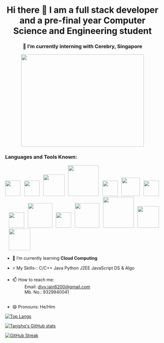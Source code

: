 <h1 align="center">Hi there 👋 I am a full stack developer and a pre-final year Computer Science and Engineering student</h1>
<h3 align="center">🔭 I’m currently interning with Cerebry, Singapore</h3>
<p align="Center"> <img src="https://user-images.githubusercontent.com/82946769/149862468-5ea9785c-ac22-4967-94ae-45d87d04ac49.png" width="400px" height="300px" /> </p>


<h3 align="left">Languages and Tools Known:</h3>
<p> <img src="https://user-images.githubusercontent.com/82946769/147456479-5876d343-ebac-4f16-a2ed-3a51c3b68631.png" width="50px" />&nbsp;&nbsp;
    <img src="https://user-images.githubusercontent.com/82946769/147456744-a76ef3a0-5461-4c89-bbf1-5ac6dcfbe564.png" width="50px"/>&nbsp;&nbsp;
    <img src="https://user-images.githubusercontent.com/82946769/147456934-844950c1-0b12-426e-a0d2-ca34b0993fe6.png" width="70px"/>&nbsp;&nbsp;
    <img src="https://user-images.githubusercontent.com/82946769/147457384-aa87113c-8f66-48a8-819f-e94516ee472f.png" width="100px"/>&nbsp;&nbsp;
    <img src="https://user-images.githubusercontent.com/82946769/147457014-d4b64055-59c7-447c-aebd-e136f13e8fd0.png" width="50px"/>&nbsp;&nbsp;
    <img src="https://user-images.githubusercontent.com/82946769/147457074-7650e731-5a6a-4473-9569-174ff060c98c.png" width="60px"/>&nbsp;&nbsp;
    <img src="https://user-images.githubusercontent.com/82946769/147457279-ae0a0cd8-d7ef-4617-8a83-172e553c09da.png" width="50px"/>&nbsp;&nbsp;
    <img src="https://user-images.githubusercontent.com/82946769/147457557-ffc20fa9-4138-4ee1-a2af-2b513ddf6583.png" width="50px"/>&nbsp;&nbsp;
    <img src="https://user-images.githubusercontent.com/82946769/147457875-344e6c4a-ff71-4e87-92fe-8a11e9f55bd5.png" width="80px"/>&nbsp;&nbsp;
    <img src="https://user-images.githubusercontent.com/82946769/147458086-be72afdc-d10e-48d4-b91c-da7944e7bd0f.png" width="50px"/>&nbsp;&nbsp;
    <img src="https://user-images.githubusercontent.com/82946769/147458205-78d18e54-293a-46eb-93e5-06ed3cc7efa1.png" width="80px"/>&nbsp;&nbsp;
    <img src="https://user-images.githubusercontent.com/82946769/147458294-63eb3a70-9f7c-46a7-aaec-ee10f4fbbe5b.png" width="100px"/>&nbsp;&nbsp;
    <img src="https://user-images.githubusercontent.com/82946769/147458619-45fb61e2-12f6-4103-a83f-b2249cd893f1.png" width="70px"/>&nbsp;&nbsp;
    <img src="https://user-images.githubusercontent.com/82946769/147460120-0d713aa5-4acf-419b-ae1e-4ed45e888643.png" width="70px"/>&nbsp;&nbsp;</p>

- 🌱 I’m currently learning **Cloud Computing**
- ⚡ My Skills-: C/C++ Java Python J2EE JavaScript DS & Algo

- 📫 How to reach me: 
        <br />&nbsp;&nbsp;&nbsp;&nbsp;&nbsp;&nbsp;&nbsp;&nbsp;&nbsp;&nbsp;Email: divy.jain6200@gmail.com 
        <br />&nbsp;&nbsp;&nbsp;&nbsp;&nbsp;&nbsp;&nbsp;&nbsp;&nbsp;&nbsp;Mb. No.: 9329940041<br /><br />

- 😄 Pronouns: He/Him



[![Top Langs](https://github-readme-stats.vercel.app/api/top-langs/?username=divyjain62000)](https://github.com/divyjain62000/github-readme-stats)


[![Tanishq's GitHub stats](https://github-readme-stats.vercel.app/api?username=divyjain62000&count_private=true)](https://github.com/divyjain62000/github-readme-stats)


[![GitHub Streak](https://github-readme-streak-stats.herokuapp.com/?user=divyjain62000)](https://github.com/divyjain62000/github-readme-streak-stats)
